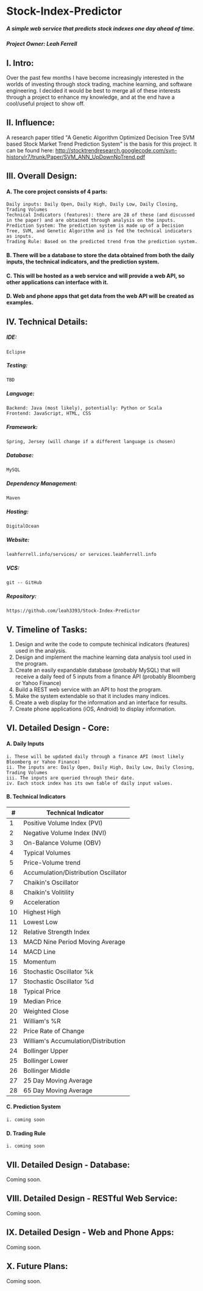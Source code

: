 # Stock-Index-Predictor

##### A simple web service that predicts stock indexes one day ahead of time.

##### Project Owner: Leah Ferrell

## I. Intro:

Over the past few months I have become increasingly interested in the worlds of investing through stock trading, machine learning, and software engineering. I decided it would be best to merge all of these interests through a project to enhance my knowledge, and at the end have a cool/useful project to show off.


## II. Influence:

A research paper titled "A Genetic Algorithm Optimized Decision Tree SVM based Stock Market Trend Prediction System" is the basis for this project. It can be found here: http://stocktrendresearch.googlecode.com/svn-history/r7/trunk/Paper/SVM_ANN_UpDownNoTrend.pdf


## III. Overall Design:

#### A. The core project consists of 4 parts: 
	Daily inputs: Daily Open, Daily High, Daily Low, Daily Closing, Trading Volumes
	Technical Indicators (features): there are 28 of these (and discussed in the paper) and are obtained through analysis on the inputs.
	Prediction System: The prediction system is made up of a Decision Tree, SVM, and Genetic Algorithm and is fed the technical indicators as inputs.
	Trading Rule: Based on the predicted trend from the prediction system.

#### B. There will be a database to store the data obtained from both the daily inputs, the technical indicators, and the prediction system.
#### C. This will be hosted as a web service and will provide a web API, so other applications can interface with it.
#### D. Web and phone apps that get data from the web API will be created as examples.


## IV. Technical Details:

##### IDE: 
	Eclipse
##### Testing: 
	TBD
##### Language: 
	Backend: Java (most likely), potentially: Python or Scala
	Frontend: JavaScript, HTML, CSS
##### Framework: 
	Spring, Jersey (will change if a different language is chosen)
##### Database: 
	MySQL
##### Dependency Management: 
	Maven
##### Hosting: 
	DigitalOcean
##### Website: 
	leahferrell.info/services/ or services.leahferrell.info
##### VCS: 
	git -- GitHub
##### Repository: 
	https://github.com/leah3393/Stock-Index-Predictor


## V. Timeline of Tasks:

1. Design and write the code to compute techinical indicators (features) used in the analysis.
2. Design and implement the machine learning data analysis tool used in the program.
3. Create an easily expandable database (probably MySQL) that will receive a daily feed of 5 inputs from a finance API (probably Bloomberg or Yahoo Finance)
4. Build a REST web service with an API to host the program.
5. Make the system extendable so that it includes many indices.
6. Create a web display for the information and an interface for results.
7. Create phone applications (iOS, Android) to display information.


## VI. Detailed Design - Core:

#### A. Daily Inputs
	i. These will be updated daily through a finance API (most likely Bloomberg or Yahoo Finance)
	ii. The inputs are: Daily Open, Daily High, Daily Low, Daily Closing, Trading Volumes
	iii. The inputs are queried through their date.
	iv. Each stock index has its own table of daily input values.

#### B. Technical Indicators

| # | Technical Indicator 					|
|---|---------------------------------------|
|1 	| Positive Volume Index (PVI)			|
|2 	| Negative Volume Index (NVI)			|
|3 	| On-Balance Volume (OBV)				|
|4 	| Typical Volumes 						|
|5 	| Price-Volume trend 					|
|6 	| Accumulation/Distribution Oscillator	|
|7 	| Chaikin's Oscillator					|
|8 	| Chaikin's Volitility					|
|9 	| Acceleration							|
|10	| Highest High 							|
|11	| Lowest Low 							|
|12	| Relative Strength Index 				|
|13	| MACD Nine Period Moving Average 		|
|14	| MACD Line								|
|15	| Momentum								|
|16	| Stochastic Oscillator %k 				|
|17	| Stochastic Oscillator %d 				|
|18	| Typical Price 						|
|19	| Median Price 							|
|20	| Weighted Close						|
|21	| William's %R 							|
|22	| Price Rate of Change 					|
|23	| William's Accumulation/Distribution 	|
|24	| Bollinger Upper 						|
|25	| Bollinger Lower 						|
|26	| Bollinger Middle 						|
|27	| 25 Day Moving Average 				|
|28	| 65 Day Moving Average					|


#### C. Prediction System
	i. coming soon

#### D. Trading Rule
	i. coming soon


## VII. Detailed Design - Database:

Coming soon.


## VIII. Detailed Design - RESTful Web Service:

Coming soon.


## IX. Detailed Design - Web and Phone Apps:

Coming soon.


## X. Future Plans:

Coming soon.

